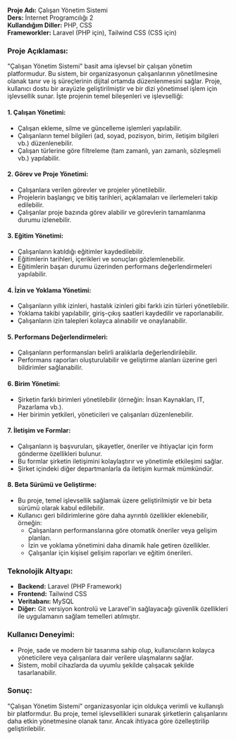 **Proje Adı:** Çalışan Yönetim Sistemi  
**Ders:** İnternet Programcılığı 2  
**Kullandığım Diller:** PHP, CSS  
**Frameworkler:** Laravel (PHP için), Tailwind CSS (CSS için)  

### Proje Açıklaması:

"Çalışan Yönetim Sistemi" basit ama işlevsel bir çalışan yönetim platformudur. Bu sistem, bir organizasyonun çalışanlarının yönetilmesine olanak tanır ve iş süreçlerinin dijital ortamda düzenlenmesini sağlar. Proje, kullanıcı dostu bir arayüzle geliştirilmiştir ve bir dizi yönetimsel işlem için işlevsellik sunar. İşte projenin temel bileşenleri ve işlevselliği:

#### 1. **Çalışan Yönetimi:**
   - Çalışan ekleme, silme ve güncelleme işlemleri yapılabilir.
   - Çalışanların temel bilgileri (ad, soyad, pozisyon, birim, iletişim bilgileri vb.) düzenlenebilir.
   - Çalışan türlerine göre filtreleme (tam zamanlı, yarı zamanlı, sözleşmeli vb.) yapılabilir.

#### 2. **Görev ve Proje Yönetimi:**
   - Çalışanlara verilen görevler ve projeler yönetilebilir.
   - Projelerin başlangıç ve bitiş tarihleri, açıklamaları ve ilerlemeleri takip edilebilir.
   - Çalışanlar proje bazında görev alabilir ve görevlerin tamamlanma durumu izlenebilir.

#### 3. **Eğitim Yönetimi:**
   - Çalışanların katıldığı eğitimler kaydedilebilir.
   - Eğitimlerin tarihleri, içerikleri ve sonuçları gözlemlenebilir.
   - Eğitimlerin başarı durumu üzerinden performans değerlendirmeleri yapılabilir.

#### 4. **İzin ve Yoklama Yönetimi:**
   - Çalışanların yıllık izinleri, hastalık izinleri gibi farklı izin türleri yönetilebilir.
   - Yoklama takibi yapılabilir, giriş-çıkış saatleri kaydedilir ve raporlanabilir.
   - Çalışanların izin talepleri kolayca alınabilir ve onaylanabilir.

#### 5. **Performans Değerlendirmeleri:**
   - Çalışanların performansları belirli aralıklarla değerlendirilebilir.
   - Performans raporları oluşturulabilir ve geliştirme alanları üzerine geri bildirimler sağlanabilir.

#### 6. **Birim Yönetimi:**
   - Şirketin farklı birimleri yönetilebilir (örneğin: İnsan Kaynakları, IT, Pazarlama vb.).
   - Her birimin yetkileri, yöneticileri ve çalışanları düzenlenebilir.

#### 7. **İletişim ve Formlar:**
   - Çalışanların iş başvuruları, şikayetler, öneriler ve ihtiyaçlar için form gönderme özellikleri bulunur.
   - Bu formlar şirketin iletişimini kolaylaştırır ve yönetimle etkileşimi sağlar.
   - Şirket içindeki diğer departmanlarla da iletişim kurmak mümkündür.

#### 8. **Beta Sürümü ve Geliştirme:**
   - Bu proje, temel işlevsellik sağlamak üzere geliştirilmiştir ve bir beta sürümü olarak kabul edilebilir.
   - Kullanıcı geri bildirimlerine göre daha ayrıntılı özellikler eklenebilir, örneğin:
     - Çalışanların performanslarına göre otomatik öneriler veya gelişim planları.
     - İzin ve yoklama yönetimini daha dinamik hale getiren özellikler.
     - Çalışanlar için kişisel gelişim raporları ve eğitim önerileri.

### Teknolojik Altyapı:
   - **Backend:** Laravel (PHP Framework)
   - **Frontend:** Tailwind CSS
   - **Veritabanı:** MySQL 
   - **Diğer:** Git versiyon kontrolü ve Laravel'in sağlayacağı güvenlik özellikleri ile uygulamanın sağlam temelleri atılmıştır.

### Kullanıcı Deneyimi:
   - Proje, sade ve modern bir tasarıma sahip olup, kullanıcıların kolayca yöneticilere veya çalışanlara dair verilere ulaşmalarını sağlar.
   - Sistem, mobil cihazlarda da uyumlu şekilde çalışacak şekilde tasarlanabilir.

### Sonuç:
"Çalışan Yönetim Sistemi" organizasyonlar için oldukça verimli ve kullanışlı bir platformdur. Bu proje, temel işlevsellikleri sunarak şirketlerin çalışanlarını daha etkin yönetmesine olanak tanır. Ancak ihtiyaca göre özelleştirilip geliştirilebilir.
